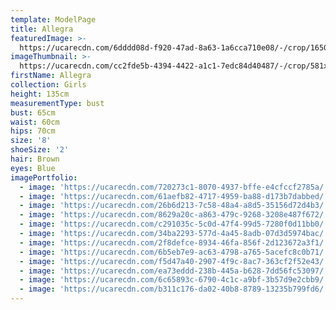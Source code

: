 ```yaml
---
template: ModelPage
title: Allegra
featuredImage: >-
  https://ucarecdn.com/6dddd08d-f920-47ad-8a63-1a6cca710e08/-/crop/1650x954/0,0/-/preview/
imageThumbnail: >-
  https://ucarecdn.com/cc2fde5b-4394-4422-a1c1-7edc84d40487/-/crop/581x869/55,0/-/preview/
firstName: Allegra
collection: Girls
height: 135cm
measurementType: bust
bust: 65cm
waist: 60cm
hips: 70cm
size: '8'
shoeSize: '2'
hair: Brown
eyes: Blue
imagePortfolio:
  - image: 'https://ucarecdn.com/720273c1-8070-4937-bffe-e4cfccf2785a/'
  - image: 'https://ucarecdn.com/61aefb82-4717-4959-ba88-d173b7dabbed/'
  - image: 'https://ucarecdn.com/26b6d213-7c58-48a4-a8d5-35156d72d4b3/'
  - image: 'https://ucarecdn.com/8629a20c-a863-479c-9268-3208e487f672/'
  - image: 'https://ucarecdn.com/c291035c-5c0d-47f4-99d5-7280f0d11bb0/'
  - image: 'https://ucarecdn.com/34ba2293-577d-4a45-8adb-07d3d5974bac/'
  - image: 'https://ucarecdn.com/2f8defce-8934-46fa-856f-2d123672a3f1/'
  - image: 'https://ucarecdn.com/6b5eb7e9-ac63-4798-a765-5acefc8c0b71/'
  - image: 'https://ucarecdn.com/f5d47a40-2907-4f9c-8ac7-363cf2f52e43/'
  - image: 'https://ucarecdn.com/ea73eddd-238b-445a-b628-7dd56fc53097/'
  - image: 'https://ucarecdn.com/6c65893c-6790-4c1c-a9bf-3b57d9e2cbb9/'
  - image: 'https://ucarecdn.com/b311c176-da02-40b8-8789-13235b799fd6/'
---
```


